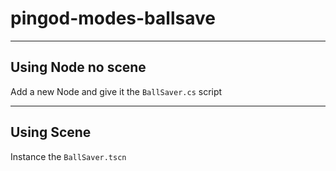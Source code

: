 ﻿# pingod-modes-ballsave

---
## Using Node no scene

Add a new Node and give it the `BallSaver.cs` script

---
## Using Scene

Instance the `BallSaver.tscn`

